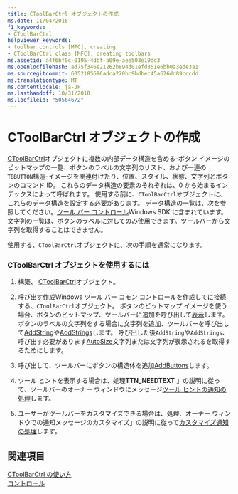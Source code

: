 ```yaml
---
title: CToolBarCtrl オブジェクトの作成
ms.date: 11/04/2016
f1_keywords:
- CToolBarCtrl
helpviewer_keywords:
- toolbar controls [MFC], creating
- CToolBarCtrl class [MFC], creating toolbars
ms.assetid: a4f6bf0c-0195-4dbf-a09e-aee503e19dc3
ms.openlocfilehash: ad75f346e21262b894d01efd351e6bb0a3ede3a1
ms.sourcegitcommit: 6052185696adca270bc9bdbec45a626dd89cdcdd
ms.translationtype: MT
ms.contentlocale: ja-JP
ms.lasthandoff: 10/31/2018
ms.locfileid: "50564672"
---
```

# <a name="creating-a-ctoolbarctrl-object"></a>CToolBarCtrl オブジェクトの作成

[CToolBarCtrl](../mfc/reference/ctoolbarctrl-class.md)オブジェクトに複数の内部データ構造を含める-ボタン イメージのビットマップの一覧、ボタンのラベルの文字列のリスト、および一連の`TBBUTTON`構造-イメージを関連付けたり、位置、スタイル、状態、文字列とボタンのコマンド ID。 これらのデータ構造の要素のそれぞれは、0 から始まるインデックスによって呼ばれます。 使用する前に、`CToolBarCtrl`オブジェクトに、これらのデータ構造を設定する必要があります。 データ構造の一覧は、次を参照してください。[ツール バー コントロール](controls-mfc.md)Windows SDK に含まれています。 文字列の一覧は、ボタンのラベルに対してのみ使用できます。ツールバーから文字列を取得することはできません。

使用する、`CToolBarCtrl`オブジェクトに、次の手順を通常になります。

### <a name="to-use-a-ctoolbarctrl-object"></a>CToolBarCtrl オブジェクトを使用するには

1. 構築、 [CToolBarCtrl](../mfc/reference/ctoolbarctrl-class.md)オブジェクト。

1. 呼び出す[作成](../mfc/reference/ctoolbarctrl-class.md#create)Windows ツール バー コモン コントロールを作成してに接続する、`CToolBarCtrl`オブジェクト。 ボタンのビットマップ イメージを使う場合、ボタンのビットマップ、ツールバーに追加を呼び出して[表示](../mfc/reference/ctoolbarctrl-class.md#addbitmap)します。 ボタンのラベルの文字列をする場合に文字列を追加、ツールバーを呼び出して[AddString](../mfc/reference/ctoolbarctrl-class.md#addstring)や[AddStrings](../mfc/reference/ctoolbarctrl-class.md#addstrings)します。 呼び出した後`AddString`や`AddStrings`、呼び出す必要があります[AutoSize](../mfc/reference/ctoolbarctrl-class.md#autosize)文字列または文字列が表示されるを取得するためにします。

1. 呼び出して、ツールバーにボタンの構造体を追加[AddButtons](../mfc/reference/ctoolbarctrl-class.md#addbuttons)します。

1. ツール ヒントを表示する場合は、処理**TTN_NEEDTEXT** 」の説明に従って、ツールバーのオーナー ウィンドウにメッセージ[ツール ヒントの通知の処理](../mfc/handling-tool-tip-notifications.md)します。

1. ユーザーがツールバーをカスタマイズできる場合は、処理、オーナー ウィンドウでの通知メッセージのカスタマイズ」の説明に従って[カスタマイズ通知の処理](../mfc/handling-customization-notifications.md)します。

## <a name="see-also"></a>関連項目

[CToolBarCtrl の使い方](../mfc/using-ctoolbarctrl.md)<br/>
[コントロール](../mfc/controls-mfc.md)

